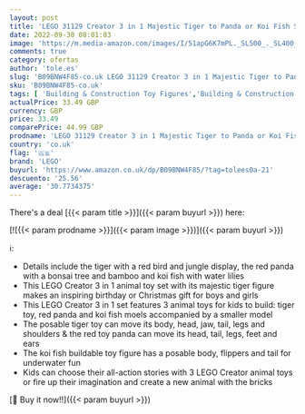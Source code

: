```yaml
---
layout: post
title: 'LEGO 31129 Creator 3 in 1 Majestic Tiger to Panda or Koi Fish Set  Animal Figures  Collectible Building Toy Gifts for Boys & Girls 9 plus Years Old'
date: 2022-09-30 08:01:03
image: 'https://m.media-amazon.com/images/I/51apG6K7mPL._SL500_._SL400_.jpg'
comments: true
category: ofertas
author: 'tole.es'
slug: 'B09BNW4F85-co.uk LEGO 31129 Creator 3 in 1 Majestic Tiger to Panda or...'
sku: 'B09BNW4F85-co.uk'
tags: [ 'Building & Construction Toy Figures','Building & Construction Toys','Kids Play Dinosaur & Prehistoric Creature Figures','Kids Play Figures','Toy Building Sets','Toys','Toys & Games','lego','🇬🇧', ]
actualPrice: 33.49 GBP
currency: GBP
price: 33.49
comparePrice: 44.99 GBP
prodname: 'LEGO 31129 Creator 3 in 1 Majestic Tiger to Panda or Koi Fish Set  Animal Figures  Collectible Building Toy Gifts for Boys & Girls 9 plus Years Old'
country: 'co.uk'
flag: '🇬🇧'
brand: 'LEGO'
buyurl: 'https://www.amazon.co.uk/dp/B09BNW4F85/?tag=tolees0a-21'
descuento: '25.56'
average: '30.7734375'
---
```


There's a deal [{{< param title >}}]({{< param buyurl >}})  here:

[![{{< param prodname >}}]({{< param image >}})]({{< param buyurl >}})

ℹ️:

- Details include the tiger with a red bird and jungle display, the red panda with a bonsai tree and bamboo and koi fish with water lilies
- This LEGO Creator 3 in 1 animal toy set with its majestic tiger figure makes an inspiring birthday or Christmas gift for boys and girls
- This LEGO Creator 3 in 1 set features 3 animal toys for kids to build: tiger toy, red panda and koi fish moels accompanied by a smaller model
- The posable tiger toy can move its body, head, jaw, tail, legs and shoulders & the red toy panda can move its head, tail, legs, feet and ears
- The koi fish buildable toy figure has a posable body, flippers and tail for underwater fun
- Kids can choose their all-action stories with 3 LEGO Creator animal toys or fire up their imagination and create a new animal with the bricks

[🛒 Buy it now!!]({{< param buyurl >}})
